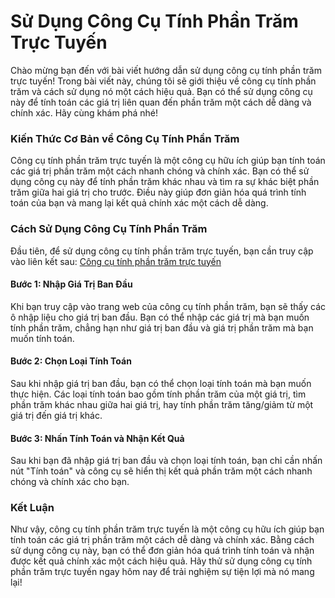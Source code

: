 Sử Dụng Công Cụ Tính Phần Trăm Trực Tuyến
=========================================

Chào mừng bạn đến với bài viết hướng dẫn sử dụng công cụ tính phần trăm trực tuyến! Trong bài viết này, chúng tôi sẽ giới thiệu về công cụ tính phần trăm và cách sử dụng nó một cách hiệu quả. Bạn có thể sử dụng công cụ này để tính toán các giá trị liên quan đến phần trăm một cách dễ dàng và chính xác. Hãy cùng khám phá nhé!

### Kiến Thức Cơ Bản về Công Cụ Tính Phần Trăm

Công cụ tính phần trăm trực tuyến là một công cụ hữu ích giúp bạn tính toán các giá trị phần trăm một cách nhanh chóng và chính xác. Bạn có thể sử dụng công cụ này để tính phần trăm khác nhau và tìm ra sự khác biệt phần trăm giữa hai giá trị cho trước. Điều này giúp đơn giản hóa quá trình tính toán của bạn và mang lại kết quả chính xác một cách dễ dàng.

### Cách Sử Dụng Công Cụ Tính Phần Trăm

Đầu tiên, để sử dụng công cụ tính phần trăm trực tuyến, bạn cần truy cập vào liên kết sau: [Công cụ tính phần trăm trực tuyến](https://www.onlinecalculatorsfree.com/vi/math/percent-calculator.html)

#### Bước 1: Nhập Giá Trị Ban Đầu

Khi bạn truy cập vào trang web của công cụ tính phần trăm, bạn sẽ thấy các ô nhập liệu cho giá trị ban đầu. Bạn có thể nhập các giá trị mà bạn muốn tính phần trăm, chẳng hạn như giá trị ban đầu và giá trị phần trăm mà bạn muốn tính toán.

#### Bước 2: Chọn Loại Tính Toán

Sau khi nhập giá trị ban đầu, bạn có thể chọn loại tính toán mà bạn muốn thực hiện. Các loại tính toán bao gồm tính phần trăm của một giá trị, tìm phần trăm khác nhau giữa hai giá trị, hay tính phần trăm tăng/giảm từ một giá trị đến giá trị khác.

#### Bước 3: Nhấn Tính Toán và Nhận Kết Quả

Sau khi bạn đã nhập giá trị ban đầu và chọn loại tính toán, bạn chỉ cần nhấn nút "Tính toán" và công cụ sẽ hiển thị kết quả phần trăm một cách nhanh chóng và chính xác cho bạn.

### Kết Luận

Như vậy, công cụ tính phần trăm trực tuyến là một công cụ hữu ích giúp bạn tính toán các giá trị phần trăm một cách dễ dàng và chính xác. Bằng cách sử dụng công cụ này, bạn có thể đơn giản hóa quá trình tính toán và nhận được kết quả chính xác một cách hiệu quả. Hãy thử sử dụng công cụ tính phần trăm trực tuyến ngay hôm nay để trải nghiệm sự tiện lợi mà nó mang lại!